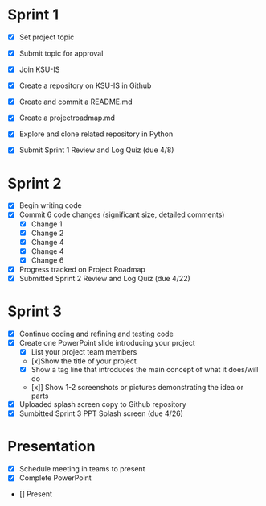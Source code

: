 # Sprint 1
- [x] Set project topic
- [x] Submit topic for approval
- [x] Join KSU-IS
- [x] Create a repository on KSU-IS in Github
- [x] Create and commit a README.md
- [x] Create a projectroadmap.md
- [x] Explore and clone related repository in Python
- [x] Submit Sprint 1 Review and Log Quiz (due 4/8)


# Sprint 2
- [x] Begin writing code
- [x] Commit 6 code changes (significant size, detailed comments)
  - [x] Change 1
  - [x] Change 2
  - [x] Change 4
  - [x] Change 4
  - [x] Change 6
- [x] Progress tracked on Project Roadmap
- [x] Submitted Sprint 2 Review and Log Quiz (due 4/22)

# Sprint 3
- [x] Continue coding and refining and testing code
- [x] Create one PowerPoint slide introducing your project
  - [x] List your project team members
  - [x]Show the title of your project
  - [x] Show a tag line that introduces the main concept of what it does/will do
  - [x]] Show 1-2 screenshots or pictures demonstrating the idea or parts
-[x] Uploaded splash screen copy to Github repository
-[x] Sumbitted Sprint 3 PPT Splash screen (due 4/26)

# Presentation
- [x] Schedule meeting in teams to present
- [x] Complete PowerPoint
- [] Present

